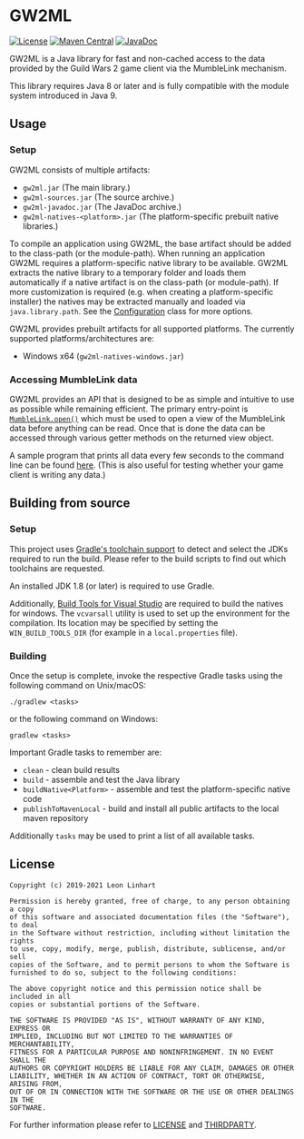 # GW2ML

[![License](https://img.shields.io/badge/license-MIT-green.svg?style=flat-square&label=License)](https://github.com/GW2Toolbelt/GW2ML/blob/master/LICENSE)
[![Maven Central](https://img.shields.io/maven-central/v/com.gw2tb.gw2ml/gw2ml.svg?style=flat-square&label=Maven%20Central)](https://maven-badges.herokuapp.com/maven-central/com.gw2tb.gw2ml/gw2ml)
[![JavaDoc](https://img.shields.io/maven-central/v/com.gw2tb.gw2ml/gw2ml.svg?style=flat-square&label=JavaDoc&color=blue)](https://javadoc.io/doc/com.gw2tb.gw2ml/gw2ml)

GW2ML is a Java library for fast and non-cached access to the data provided
by the Guild Wars 2 game client via the MumbleLink mechanism.

This library requires Java 8 or later and is fully compatible with the module
system introduced in Java 9.


## Usage

### Setup

GW2ML consists of multiple artifacts:

- `gw2ml.jar` (The main library.)
- `gw2ml-sources.jar` (The source archive.)
- `gw2ml-javadoc.jar` (The JavaDoc archive.)
- `gw2ml-natives-<platform>.jar` (The platform-specific prebuilt native libraries.)

To compile an application using GW2ML, the base artifact should be added to the
class-path (or the module-path). When running an application GW2ML requires a
platform-specific native library to be available. GW2ML extracts the native
library to a temporary folder and loads them automatically if a native artifact
is on the class-path (or module-path). If more customization is required (e.g.
when creating a platform-specific installer) the natives may be extracted
manually and loaded via `java.library.path`. See the [Configuration](/src/main/java/com/gw2tb/gw2ml/Configuration.java)
class for more options.

GW2ML provides prebuilt artifacts for all supported platforms. The currently
supported platforms/architectures are:

- Windows x64 (`gw2ml-natives-windows.jar`)


### Accessing MumbleLink data

GW2ML provides an API that is designed to be as simple and intuitive to use as
possible while remaining efficient. The primary entry-point is [`MumbleLink.open()`](https://javadoc.io/doc/com.gw2tb.gw2ml/gw2ml/latest/com/gw2tb/gw2ml/MumbleLink.html)
which must be used to open a view of the MumbleLink data before anything can be
read. Once that is done the data can be accessed through various getter methods
on the returned view object.

A sample program that prints all data every few seconds to the command line can
be found [here](/src/test/java/com/example/Sample.java).
(This is also useful for testing whether your game client is writing any data.)


## Building from source

### Setup

This project uses [Gradle's toolchain support](https://docs.gradle.org/7.2/userguide/toolchains.html)
to detect and select the JDKs required to run the build. Please refer to the
build scripts to find out which toolchains are requested.

An installed JDK 1.8 (or later) is required to use Gradle.

Additionally, [Build Tools for Visual Studio](https://visualstudio.microsoft.com/downloads/#build-tools-for-visual-studio-2019)
are required to build the natives for windows. The `vcvarsall` utility is used to set up the environment for the
compilation. Its location may be specified by setting the `WIN_BUILD_TOOLS_DIR` (for example in a `local.properties`
file).

### Building

Once the setup is complete, invoke the respective Gradle tasks using the
following command on Unix/macOS:

    ./gradlew <tasks>

or the following command on Windows:

    gradlew <tasks>

Important Gradle tasks to remember are:
- `clean`                   - clean build results
- `build`                   - assemble and test the Java library
- `buildNative<Platform>`   - assemble and test the platform-specific native
                              code
- `publishToMavenLocal`     - build and install all public artifacts to the
                              local maven repository

Additionally `tasks` may be used to print a list of all available tasks.


## License

```
Copyright (c) 2019-2021 Leon Linhart

Permission is hereby granted, free of charge, to any person obtaining a copy
of this software and associated documentation files (the "Software"), to deal
in the Software without restriction, including without limitation the rights
to use, copy, modify, merge, publish, distribute, sublicense, and/or sell
copies of the Software, and to permit persons to whom the Software is
furnished to do so, subject to the following conditions:

The above copyright notice and this permission notice shall be included in all
copies or substantial portions of the Software.

THE SOFTWARE IS PROVIDED "AS IS", WITHOUT WARRANTY OF ANY KIND, EXPRESS OR
IMPLIED, INCLUDING BUT NOT LIMITED TO THE WARRANTIES OF MERCHANTABILITY,
FITNESS FOR A PARTICULAR PURPOSE AND NONINFRINGEMENT. IN NO EVENT SHALL THE
AUTHORS OR COPYRIGHT HOLDERS BE LIABLE FOR ANY CLAIM, DAMAGES OR OTHER
LIABILITY, WHETHER IN AN ACTION OF CONTRACT, TORT OR OTHERWISE, ARISING FROM,
OUT OF OR IN CONNECTION WITH THE SOFTWARE OR THE USE OR OTHER DEALINGS IN THE
SOFTWARE.
```

For further information please refer to [LICENSE](LICENSE) and
[THIRDPARTY](./docs/THIRDPARTY).